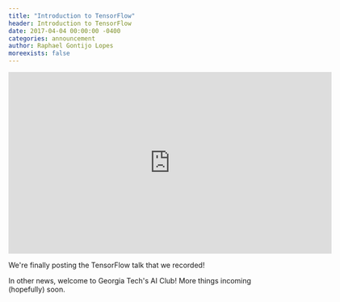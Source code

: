 ```yaml
---
title: "Introduction to TensorFlow"
header: Introduction to TensorFlow
date: 2017-04-04 00:00:00 -0400
categories: announcement
author: Raphael Gontijo Lopes
moreexists: false
---
```

<iframe width="640" height="360" src="https://www.youtube.com/embed/DYlHnxfrrZY" frameborder="0" allowfullscreen></iframe>

We're finally posting the TensorFlow talk that we recorded!

In other news, welcome to Georgia Tech's AI Club! More things incoming (hopefully) soon.
